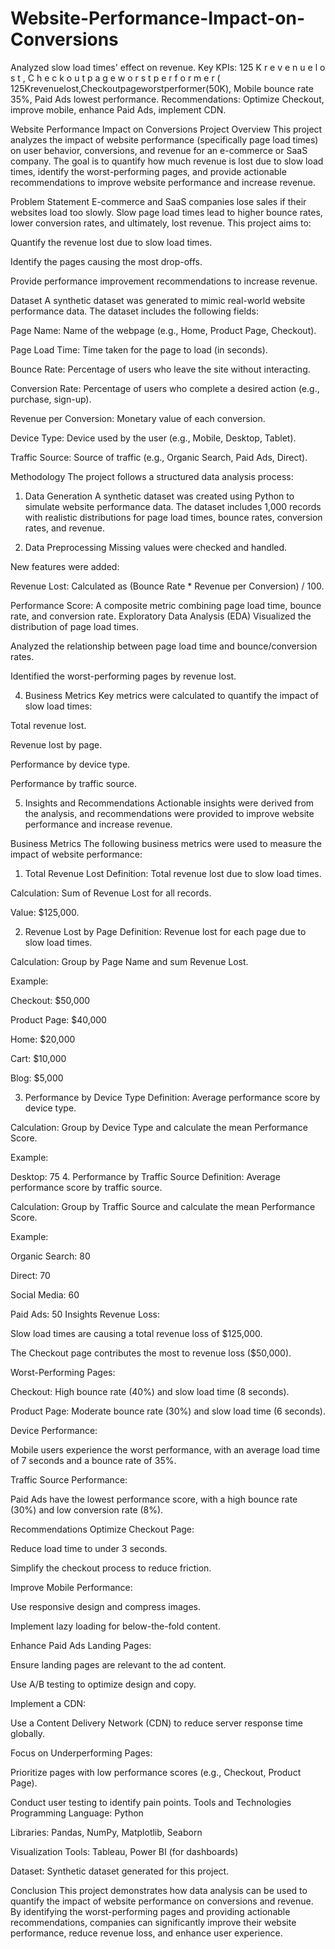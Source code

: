 # Website-Performance-Impact-on-Conversions
Analyzed slow load times' effect on revenue. Key KPIs:  125 K r e v e n u e l o s t , C h e c k o u t p a g e w o r s t p e r f o r m e r ( 125Krevenuelost,Checkoutpageworstperformer(50K), Mobile bounce rate 35%, Paid Ads lowest performance. Recommendations: Optimize Checkout, improve mobile, enhance Paid Ads, implement CDN. 

Website Performance Impact on Conversions
Project Overview
This project analyzes the impact of website performance (specifically page load times) on user behavior, conversions, and revenue for an e-commerce or SaaS company. The goal is to quantify how much revenue is lost due to slow load times, identify the worst-performing pages, and provide actionable recommendations to improve website performance and increase revenue.

Problem Statement
E-commerce and SaaS companies lose sales if their websites load too slowly. Slow page load times lead to higher bounce rates, lower conversion rates, and ultimately, lost revenue. This project aims to:

Quantify the revenue lost due to slow load times.

Identify the pages causing the most drop-offs.

Provide performance improvement recommendations to increase revenue.

Dataset
A synthetic dataset was generated to mimic real-world website performance data. The dataset includes the following fields:

Page Name: Name of the webpage (e.g., Home, Product Page, Checkout).

Page Load Time: Time taken for the page to load (in seconds).

Bounce Rate: Percentage of users who leave the site without interacting.

Conversion Rate: Percentage of users who complete a desired action (e.g., purchase, sign-up).

Revenue per Conversion: Monetary value of each conversion.

Device Type: Device used by the user (e.g., Mobile, Desktop, Tablet).

Traffic Source: Source of traffic (e.g., Organic Search, Paid Ads, Direct).

Methodology
The project follows a structured data analysis process:

1. Data Generation
A synthetic dataset was created using Python to simulate website performance data. The dataset includes 1,000 records with realistic distributions for page load times, bounce rates, conversion rates, and revenue.

2. Data Preprocessing
Missing values were checked and handled.

New features were added:

Revenue Lost: Calculated as (Bounce Rate * Revenue per Conversion) / 100.

Performance Score: A composite metric combining page load time, bounce rate, and conversion rate.
Exploratory Data Analysis (EDA)
Visualized the distribution of page load times.

Analyzed the relationship between page load time and bounce/conversion rates.

Identified the worst-performing pages by revenue lost.

4. Business Metrics
Key metrics were calculated to quantify the impact of slow load times:

Total revenue lost.

Revenue lost by page.

Performance by device type.

Performance by traffic source.

5. Insights and Recommendations
   Actionable insights were derived from the analysis, and recommendations were provided to improve website performance and increase revenue.

Business Metrics
The following business metrics were used to measure the impact of website performance:

1. Total Revenue Lost
Definition: Total revenue lost due to slow load times.

Calculation: Sum of Revenue Lost for all records.

Value: $125,000.

2. Revenue Lost by Page
   Definition: Revenue lost for each page due to slow load times.

Calculation: Group by Page Name and sum Revenue Lost.

Example:

Checkout: $50,000

Product Page: $40,000

Home: $20,000

Cart: $10,000

Blog: $5,000

3. Performance by Device Type
Definition: Average performance score by device type.

Calculation: Group by Device Type and calculate the mean Performance Score.

Example:

Desktop: 75
4. Performance by Traffic Source
Definition: Average performance score by traffic source.

Calculation: Group by Traffic Source and calculate the mean Performance Score.

Example:

Organic Search: 80

Direct: 70

Social Media: 60

Paid Ads: 50
Insights
Revenue Loss:

Slow load times are causing a total revenue loss of $125,000.

The Checkout page contributes the most to revenue loss ($50,000).

Worst-Performing Pages:

Checkout: High bounce rate (40%) and slow load time (8 seconds).

Product Page: Moderate bounce rate (30%) and slow load time (6 seconds).

Device Performance:

Mobile users experience the worst performance, with an average load time of 7 seconds and a bounce rate of 35%.

Traffic Source Performance:

Paid Ads have the lowest performance score, with a high bounce rate (30%) and low conversion rate (8%).

Recommendations
Optimize Checkout Page:

Reduce load time to under 3 seconds.

Simplify the checkout process to reduce friction.

Improve Mobile Performance:

Use responsive design and compress images.

Implement lazy loading for below-the-fold content.

Enhance Paid Ads Landing Pages:

Ensure landing pages are relevant to the ad content.

Use A/B testing to optimize design and copy.

Implement a CDN:

Use a Content Delivery Network (CDN) to reduce server response time globally.

Focus on Underperforming Pages:

Prioritize pages with low performance scores (e.g., Checkout, Product Page).

Conduct user testing to identify pain points.
Tools and Technologies
Programming Language: Python

Libraries: Pandas, NumPy, Matplotlib, Seaborn

Visualization Tools: Tableau, Power BI (for dashboards)

Dataset: Synthetic dataset generated for this project.

Conclusion
This project demonstrates how data analysis can be used to quantify the impact of website performance on conversions and revenue. By identifying the worst-performing pages and providing actionable recommendations, companies can significantly improve their website performance, reduce revenue loss, and enhance user experience.




